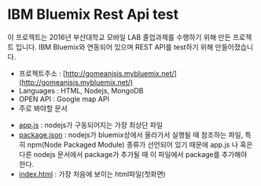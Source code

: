 # IBM Bluemix Rest Api test

 이 프로젝트는 2016년 부산대학교 모바일 LAB 졸업과제를 수행하기 위해 만든 프로젝트 입니다. IBM Bluemix와 연동되어 있으며 REST API를 test하기 위해 만들어졌습니다.
 

* 프로젝트주소 : [http://gomeanjsjs.mybluemix.net/](http://gomeanjsjs.mybluemix.net/)
* Languages : HTML, Nodejs, MongoDB
* OPEN API : Google map API
* 주로 봐야할 문서
 - [app.js](https://github.com/AndersonChoi/BluemixRestApi/blob/master/app.js) : nodejs가 구동되어지는 가장 최상단 파일
 - [package.json](https://github.com/AndersonChoi/BluemixRestApi/blob/master/package.json) : nodejs가 bluemix상에서 올라가서 실행될 때 참조하는 파일, 특히 npm(Node Packaged Module) 종류가 선언되어 있기 때문에 app.js 나 혹은 다른 nodejs 문서에서 package가 추가될 때 이 파일에서 package를 추가해야 한다.
 - [index.html](https://github.com/AndersonChoi/BluemixRestApi/blob/master/public/index.html) : 가장 처음에 보이는 html파일(첫화면)
